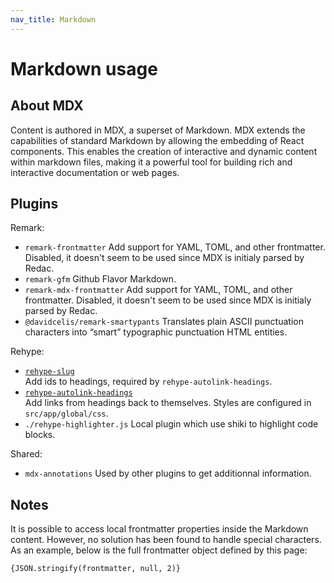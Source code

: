 ```yaml
---
nav_title: Markdown
---
```


# Markdown usage

## About MDX

Content is authored in MDX, a superset of Markdown. MDX extends the capabilities of standard Markdown by allowing the embedding of React components. This enables the creation of interactive and dynamic content within markdown files, making it a powerful tool for building rich and interactive documentation or web pages.

## Plugins

Remark:

- `remark-frontmatter`
  Add support for YAML, TOML, and other frontmatter. Disabled, it doesn't seem to be used since MDX is initialy parsed by Redac.
- `remark-gfm`
  Github Flavor Markdown.
- `remark-mdx-frontmatter`
  Add support for YAML, TOML, and other frontmatter. Disabled, it doesn't seem to be used since MDX is initialy parsed by Redac.
- `@davidcelis/remark-smartypants`
  Translates plain ASCII punctuation characters into “smart” typographic punctuation HTML entities.

Rehype:

- [`rehype-slug`](https://github.com/rehypejs/rehype-slug)   
  Add ids to headings, required by `rehype-autolink-headings`.
- [`rehype-autolink-headings`](https://github.com/rehypejs/rehype-autolink-headings)   
  Add links from headings back to themselves. Styles are configured in `src/app/global/css`.
- `./rehype-highlighter.js`
  Local plugin which use shiki to highlight code blocks.

Shared:

- `mdx-annotations`
  Used by other plugins to get additionnal information.

## Notes

It is possible to access local frontmatter properties inside the Markdown content. However, no solution has been found to handle special characters. As an example, below is the full frontmatter object defined by this page:

```
{JSON.stringify(frontmatter, null, 2)}
```
